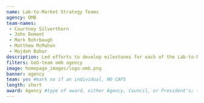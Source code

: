 ```yaml
---
name: Lab-to-Market Strategy Teams
agency: OMB
team-names:
 - Courtney Silverthorn        
 - John Dement        
 - Mark Rohrbaugh       
 - Matthew McMahon
 - Mojdeh Bahar
description: Led efforts to develop milestones for each of the Lab-to-Market CAP Goal strategies, which work to improve the $150 billion annual Federal Government investment in research and development. The team’s work streamlined regulation, reduced administrative burden, increased private sector engagement, and improved innovative technology transfer tools and services.
filters: GoG-team omb agency
image: homepage_images/logo-omb.png
banner: agency
team: yes #mark no if an individual, NO CAPS
length: short
award: Agency #type of award, either Agency, Council, or President's; this is case sensitive so make sure to match the options listed exactly. This section generates the format of the card
---
```

